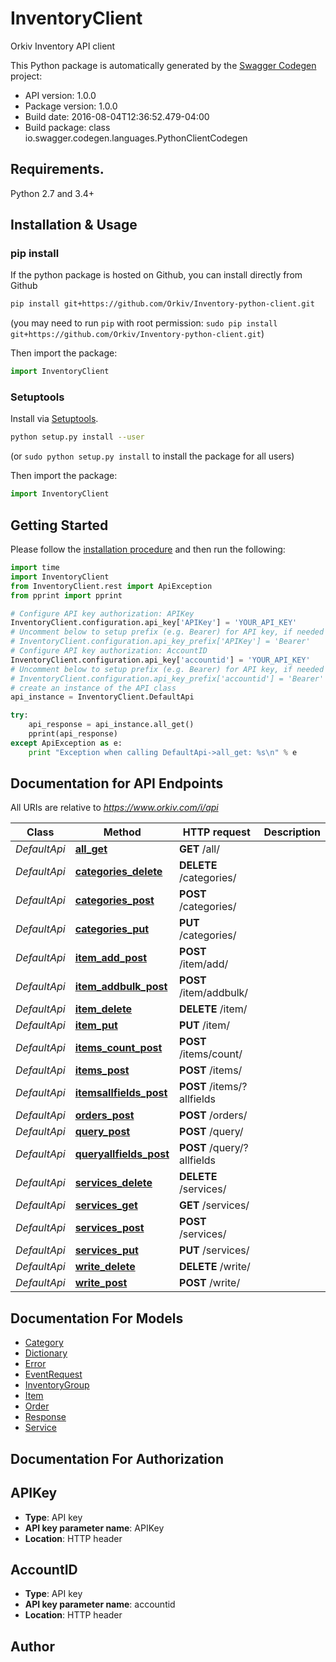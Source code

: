 # InventoryClient
Orkiv Inventory API client 

This Python package is automatically generated by the [Swagger Codegen](https://github.com/swagger-api/swagger-codegen) project:

- API version: 1.0.0
- Package version: 1.0.0
- Build date: 2016-08-04T12:36:52.479-04:00
- Build package: class io.swagger.codegen.languages.PythonClientCodegen

## Requirements.

Python 2.7 and 3.4+

## Installation & Usage
### pip install

If the python package is hosted on Github, you can install directly from Github

```sh
pip install git+https://github.com/Orkiv/Inventory-python-client.git
```
(you may need to run `pip` with root permission: `sudo pip install git+https://github.com/Orkiv/Inventory-python-client.git`)

Then import the package:
```python
import InventoryClient 
```

### Setuptools

Install via [Setuptools](http://pypi.python.org/pypi/setuptools).

```sh
python setup.py install --user
```
(or `sudo python setup.py install` to install the package for all users)

Then import the package:
```python
import InventoryClient
```

## Getting Started

Please follow the [installation procedure](#installation--usage) and then run the following:

```python
import time
import InventoryClient
from InventoryClient.rest import ApiException
from pprint import pprint

# Configure API key authorization: APIKey
InventoryClient.configuration.api_key['APIKey'] = 'YOUR_API_KEY'
# Uncomment below to setup prefix (e.g. Bearer) for API key, if needed
# InventoryClient.configuration.api_key_prefix['APIKey'] = 'Bearer'
# Configure API key authorization: AccountID
InventoryClient.configuration.api_key['accountid'] = 'YOUR_API_KEY'
# Uncomment below to setup prefix (e.g. Bearer) for API key, if needed
# InventoryClient.configuration.api_key_prefix['accountid'] = 'Bearer'
# create an instance of the API class
api_instance = InventoryClient.DefaultApi

try:
    api_response = api_instance.all_get()
    pprint(api_response)
except ApiException as e:
    print "Exception when calling DefaultApi->all_get: %s\n" % e

```

## Documentation for API Endpoints

All URIs are relative to *https://www.orkiv.com/i/api*

Class | Method | HTTP request | Description
------------ | ------------- | ------------- | -------------
*DefaultApi* | [**all_get**](docs/DefaultApi.md#all_get) | **GET** /all/ | 
*DefaultApi* | [**categories_delete**](docs/DefaultApi.md#categories_delete) | **DELETE** /categories/ | 
*DefaultApi* | [**categories_post**](docs/DefaultApi.md#categories_post) | **POST** /categories/ | 
*DefaultApi* | [**categories_put**](docs/DefaultApi.md#categories_put) | **PUT** /categories/ | 
*DefaultApi* | [**item_add_post**](docs/DefaultApi.md#item_add_post) | **POST** /item/add/ | 
*DefaultApi* | [**item_addbulk_post**](docs/DefaultApi.md#item_addbulk_post) | **POST** /item/addbulk/ | 
*DefaultApi* | [**item_delete**](docs/DefaultApi.md#item_delete) | **DELETE** /item/ | 
*DefaultApi* | [**item_put**](docs/DefaultApi.md#item_put) | **PUT** /item/ | 
*DefaultApi* | [**items_count_post**](docs/DefaultApi.md#items_count_post) | **POST** /items/count/ | 
*DefaultApi* | [**items_post**](docs/DefaultApi.md#items_post) | **POST** /items/ | 
*DefaultApi* | [**itemsallfields_post**](docs/DefaultApi.md#itemsallfields_post) | **POST** /items/?allfields | 
*DefaultApi* | [**orders_post**](docs/DefaultApi.md#orders_post) | **POST** /orders/ | 
*DefaultApi* | [**query_post**](docs/DefaultApi.md#query_post) | **POST** /query/ | 
*DefaultApi* | [**queryallfields_post**](docs/DefaultApi.md#queryallfields_post) | **POST** /query/?allfields | 
*DefaultApi* | [**services_delete**](docs/DefaultApi.md#services_delete) | **DELETE** /services/ | 
*DefaultApi* | [**services_get**](docs/DefaultApi.md#services_get) | **GET** /services/ | 
*DefaultApi* | [**services_post**](docs/DefaultApi.md#services_post) | **POST** /services/ | 
*DefaultApi* | [**services_put**](docs/DefaultApi.md#services_put) | **PUT** /services/ | 
*DefaultApi* | [**write_delete**](docs/DefaultApi.md#write_delete) | **DELETE** /write/ | 
*DefaultApi* | [**write_post**](docs/DefaultApi.md#write_post) | **POST** /write/ | 


## Documentation For Models

 - [Category](docs/Category.md)
 - [Dictionary](docs/Dictionary.md)
 - [Error](docs/Error.md)
 - [EventRequest](docs/EventRequest.md)
 - [InventoryGroup](docs/InventoryGroup.md)
 - [Item](docs/Item.md)
 - [Order](docs/Order.md)
 - [Response](docs/Response.md)
 - [Service](docs/Service.md)


## Documentation For Authorization


## APIKey

- **Type**: API key
- **API key parameter name**: APIKey
- **Location**: HTTP header

## AccountID

- **Type**: API key
- **API key parameter name**: accountid
- **Location**: HTTP header


## Author



